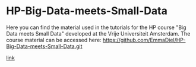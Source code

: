 # HP-Big-Data-meets-Small-Data
Here you can find the material used in the tutorials for the HP course "Big Data meets Small Data" developed at the Vrije Universiteit Amsterdam. 
The course material can be accessed here: https://github.com/EmmaDiel/HP-Big-Data-meets-Small-Data.git

[link](https://htmlpreview.github.io/?https://github.com/mzamani2/R-for-BDSM/blob/main/tutorials/Introduction_to_R.html)
